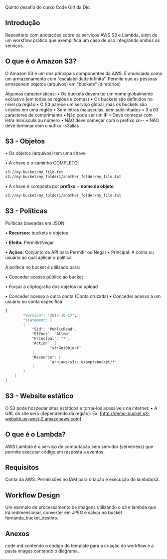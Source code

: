 Quinto desafio do curso Code Girl da Dio.

## Introdução
Repositório com anotações sobre os serviços AWS S3 e Lambda, além de um workflow prático que exemplifica um caso de uso integrando ambos os serviços.

## O que é o Amazon S3?
O Amazon S3 é um dos principais componentes da AWS. É anunciado como um armazenamento com “escalabilidade infinita”. Permite que as pessoas armazenem objetos (arquivos) em “buckets” (diretórios)

Algumas características:
• Os buckets devem ter um nome globalmente exclusivo (em todas as regiões e contas)
• Os buckets são definidos no nível da região
• O S3 parece um serviço global, mas os buckets são criados em uma região
• Sem letras maiúsculas, sem sublinhados
• 3 a 63 caracteres de comprimento
• Não pode ser um IP
• Deve começar com letra minúscula ou número
• NÃO deve começar com o prefixo xn--
• NÃO deve terminar com o sufixo -s3alias

## **S3 - Objetos**

• Os objetos (arquivos) tem uma chave

• A chave é o caminho COMPLETO: 

```bash
s3://my-bucket/my_file.txt
s3://my-bucket/my_folder1/another_folder/my_file.txt
```

• A chave é composta por **prefixo** + **nome do objeto**

```bash
s3://my-bucket/my_folder1/another_folder/my_file.txt
```

## **S3 - Políticas**

Políticas baseadas em JSON:

  • **Recursos:** buckets e objetos 

  • **Efeito:** Permitir/Negar 

  • **Ações:** Conjunto de API para Permitir ou Negar • Principal: A conta ou usuário ao qual aplicar a
    política

A política no bucket é utilizado para: 

  • Conceder acesso público ao bucket

  • Forçar a criptografia dos objetos no upload 

  • Conceder acesso a outra conta (Conta cruzada)
  • Conceder acesso a um usuário ou conta específica

```bash
{
		"Version": "2012-10-17",
		"Statement: [
		{ 
			"Sid": "PublicRead",
			"Effect": "Allow",
			"Principal": "*",
			"Action": [
					"s3:GetObject"
			],
			"Resource": [
					"arn:aws:s3:::examplebucket/*"
			]
		}
	]
}
```

## **S3 - Website estático**

O S3 pode hospedar sites estáticos e torná-los acessíveis na internet:
  • A URL do site será (dependendo da região):
    Ex: [http://demo-bucket.s3-website.us-west-2.amazonaws.com]

## O que é o Lambda?
AWS Lambda é o serviço de computação sem servidor (serverless) que permite executar código em resposta a eventos.

## Requisitos
Conta da AWS.
Permissões no IAM para criação e execução do lambda/s3.

## Workflow Design
Um exemplo de processamento de imagens utilizando o s3 e lambda que irá redimensionar, converter em JPEG e salvar no bucket fernanda_bucket_destino.

## Anexos
code.md contendo o código do template para a criação do workflow e a pasta images contendo o diagrama.

